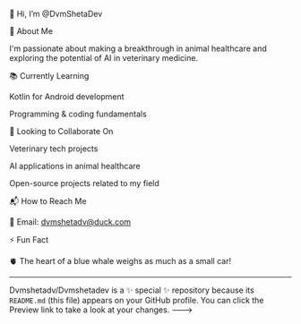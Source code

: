 👋 Hi, I’m @DvmShetaDev

🚀 About Me

I'm passionate about making a breakthrough in animal healthcare and exploring the potential of AI in veterinary medicine.

📚 Currently Learning

Kotlin for Android development

Programming & coding fundamentals


🤝 Looking to Collaborate On

Veterinary tech projects

AI applications in animal healthcare

Open-source projects related to my field


📬 How to Reach Me

📧 Email: dvmshetadv@duck.com

⚡ Fun Fact

🫀 The heart of a blue whale weighs as much as a small car!


---

Dvmshetadv/Dvmshetadev is a ✨ special ✨ repository because its `README.md` (this file) appears on your GitHub profile.
You can click the Preview link to take a look at your changes.
--->
